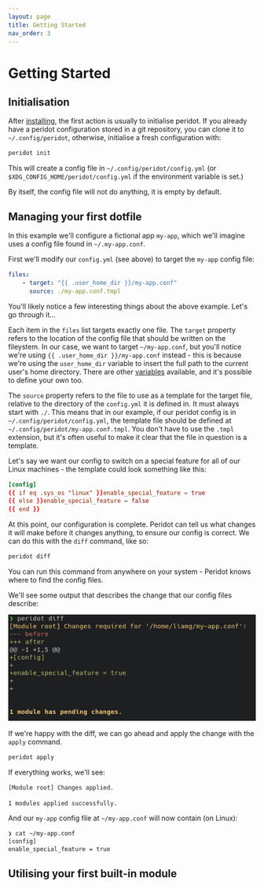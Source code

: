 ```yaml
---
layout: page
title: Getting Started
nav_order: 3
---
```


# Getting Started

## Initialisation

After [installing](install), the first action is usually to initialise peridot. If you already have a peridot configuration stored in a git repository, you can clone it to `~/.config/peridot`, otherwise, initialise a fresh configuration with:

```bash
peridot init
```

This will create a config file in `~/.config/peridot/config.yml` (or `$XDG_CONFIG_HOME/peridot/config.yml` if the environment variable is set.)

By itself, the config file will not do anything, it is empty by default.

## Managing your first dotfile

In this example we'll configure a fictional app `my-app`, which we'll imagine uses a config file found in `~/.my-app.conf`.

First we'll modify our `config.yml` (see above) to target the `my-app` config file:

```yml
files:
    - target: "{{ .user_home_dir }}/my-app.conf"
      source: ./my-app.conf.tmpl
```

You'll likely notice a few interesting things about the above example. Let's go through it...

Each item in the `files` list targets exactly one file. The `target` property refers to the location of the config file that should be written on the fileystem. In our case, we want to target `~/my-app.conf`, but you'll notice we're using `{{ .user_home_dir }}/my-app.conf` instead - this is because we're using the `user_home_dir` variable to insert the full path to the current user's home directory. There are other [variables](variables) available, and it's possible to define your own too.

The `source` property refers to the file to use as a template for the target file, relative to the directory of the `config.yml` it is defined in. It must always start with `./`. This means that in our example, if our peridot config is in `~/.config/peridot/config.yml`, the template file should be defined at `~/.config/peridot/my-app.conf.tmpl`. You don't have to use the `.tmpl` extension, but it's often useful to make it clear that the file in question is a template.

Let's say we want our config to switch on a special feature for all of our Linux machines - the template could look something like this:

```toml
[config]
{{ if eq .sys_os "linux" }}enable_special_feature = true
{{ else }}enable_special_feature = false
{{ end }}
```

At this point, our configuration is complete. Peridot can tell us what changes it will make before it changes anything, to ensure our config is correct. We can do this with the `diff` command, like so:

```bash
peridot diff
```

You can run this command from anywhere on your system - Peridot knows where to find the config files.

We'll see some output that describes the change that our config files describe:

![diff example](./diff.png)

If we're happy with the diff, we can go ahead and apply the change with the `apply` command.

```bash
peridot apply
```

If everything works, we'll see:

```
[Module root] Changes applied.

1 modules applied successfully.
```

And our `my-app` config file at `~/my-app.conf` will now contain (on Linux):

```
❯ cat ~/my-app.conf
[config]
enable_special_feature = true
```

## Utilising your first built-in module
